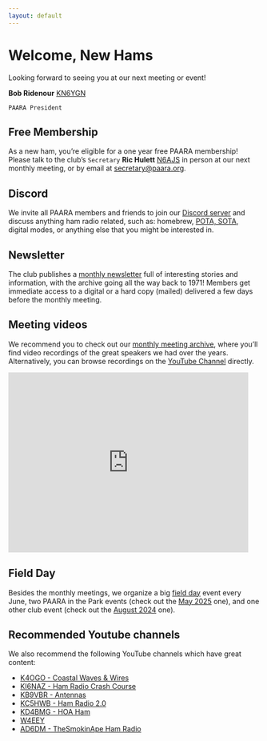 ```yaml
---
layout: default
---
```


# Welcome, New Hams

Looking forward to seeing you at our next meeting or event!

**Bob Ridenour** [KN6YGN](https://www.qrz.com/db/KN6YGN)

`PAARA President`


## Free Membership

As a new ham, you’re eligible for a one year free PAARA membership! Please talk to the club’s `Secretary` **Ric Hulett** [N6AJS](https://www.qrz.com/db/N6AJS) in person at our next monthly meeting, or by email at <secretary@paara.org>.

## Discord
We invite all PAARA members and friends to join our [Discord server](https://discord.gg/E2s4rez64d) and discuss anything ham radio related, such as: homebrew, [POTA, SOTA](https://paara.org/ontheair.html), digital modes, or anything else that you might be interested in.

## Newsletter

The club publishes a [monthly newsletter](https://paara.org/newsletter.html) full of interesting stories and information, with the archive going all the way back to 1971! Members get immediate access to a digital or a hard copy (mailed) delivered a few days before the monthly meeting.

## Meeting videos
We recommend you to check out our [monthly meeting archive](https://paara.org/meetings.html#past-meetings), where you’ll find video recordings of the great speakers we had over the years. Alternatively, you can browse recordings on the [YouTube Channel](https://www.youtube.com/@paarapresentations-c3w) directly.

<iframe style="max-width: 480px" width="100%" height="360" src="https://www.youtube.com/embed/videoseries?list=UUmIe9q2LiRcDk0swxNGfw6A" frameborder=0 allowfullscreen></iframe>

## Field Day

Besides the monthly meetings, we organize a big [field day](https://paara.org/fieldday.html) event every June, two PAARA in the Park events (check out the [May 2025](https://paara.org/events/20250503.html) one), and one other club event (check out the [August 2024](https://paara.org/events/20240824.html) one).

## Recommended Youtube channels

We also recommend the following YouTube channels which have great content:
* [K4OGO - Coastal Waves & Wires](https://www.youtube.com/@COASTALWAVESWIRES/videos)
* [KI6NAZ - Ham Radio Crash Course](https://www.youtube.com/@HamRadioCrashCourse/videos)
* [KB9VBR - Antennas](https://www.youtube.com/@KB9VBRAntennas/videos)
* [KC5HWB - Ham Radio 2.0](https://www.youtube.com/@HamRadio2/videos)
* [KD4BMG - HOA Ham](https://www.youtube.com/@HOAHamRadio/videos)
* [W4EEY](https://www.youtube.com/@W4EEY/videos)
* [AD6DM - TheSmokinApe Ham Radio](https://www.youtube.com/@TheSmokinApe/videos)
